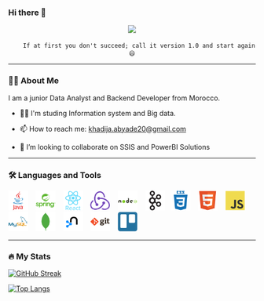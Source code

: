### Hi there 💜



<!-- 
**ABYADE-Khadija/ABYADE-Khadija** is a ✨ _special_ ✨ repository because its `README.md` (this file) appears on your GitHub profile.

Here are some ideas to get you started:

- 🔭 I’m currently working on ...
- 🌱 I’m currently studinh  ...
- 👯 I’m looking to collaborate on ...
- 🤔 I’m looking for help with ...
- 💬 Ask me about ...
- 📫 How to reach me:  khadija.abyade20@gmail.com
- 😄 Pronouns: ...

-->

<div id="header" align="center">
  <img src="https://media.giphy.com/media/vXZJBKjb0UtpFWzvpQ/giphy.gif" width="200"/>
  
        If at first you don't succeed; call it version 1.0 and start again 😄
</div>



---

### :raising_hand_woman: About Me 
I am a junior Data Analyst and Backend Developer from Morocco.

- 👨‍🎓 I'm studing Information system and Big data. 

- 📫 How to reach me:  khadija.abyade20@gmail.com 

- 👯 I’m looking to collaborate on SSIS and PowerBI Solutions

---

### :hammer_and_wrench: Languages and Tools 


<div>
  <img src="https://github.com/devicons/devicon/blob/master/icons/java/java-original-wordmark.svg" title="Java" alt="Java" width="40" height="40"/> &nbsp;&nbsp;
  <img src="https://github.com/devicons/devicon/blob/master/icons/spring/spring-original-wordmark.svg" title="Spring" alt="Spring" width="40" height="40"/> &nbsp;&nbsp;
  <img src="https://github.com/devicons/devicon/blob/master/icons/react/react-original-wordmark.svg" title="React" alt="React" width="40" height="40"/> &nbsp;&nbsp;
  <img src="https://github.com/devicons/devicon/blob/master/icons/redux/redux-original.svg" title="Redux" alt="Redux " width="40" height="40"/> &nbsp;&nbsp;
  <img src="https://github.com/devicons/devicon/blob/master/icons/nodejs/nodejs-original-wordmark.svg" title="NodeJS" alt="NodeJS" width="40" height="40"/> &nbsp;&nbsp;
  <img src="https://github.com/devicons/devicon/blob/master/icons/apachekafka/apachekafka-original.svg" title="Kafka" **alt="Kafka" width="40" height="40"/>&nbsp;&nbsp;
  <img src="https://github.com/devicons/devicon/blob/master/icons/css3/css3-plain-wordmark.svg"  title="CSS3" alt="CSS" width="40" height="40"/> &nbsp;&nbsp;
  <img src="https://github.com/devicons/devicon/blob/master/icons/html5/html5-original.svg" title="HTML5" alt="HTML" width="40" height="40"/> &nbsp;&nbsp;
  <img src="https://github.com/devicons/devicon/blob/master/icons/javascript/javascript-original.svg" title="JavaScript" alt="JavaScript" width="40" height="40"/> &nbsp;&nbsp;
  <img src="https://github.com/devicons/devicon/blob/master/icons/mysql/mysql-original-wordmark.svg" title="MySQL"  alt="MySQL" width="40" height="40"/> &nbsp;&nbsp;
  <img src="https://github.com/devicons/devicon/blob/master/icons/mongodb/mongodb-plain.svg" title="MongoDB" **alt="MongoDB" width="40" height="40"/> &nbsp;&nbsp;
  <img src="https://github.com/devicons/devicon/blob/master/icons/neo4j/neo4j-original.svg" title="Neo4j" **alt="Neo4j" width="40" height="40"/> &nbsp;&nbsp;
  <img src="https://github.com/devicons/devicon/blob/master/icons/git/git-original-wordmark.svg" title="Git" **alt="Git" width="40" height="40"/> &nbsp;&nbsp;
  <img src="https://github.com/devicons/devicon/blob/master/icons/trello/trello-plain.svg" title="Trello" **alt="Trello" width="40" height="40"/> &nbsp;&nbsp;
 
</div>


---

### :fire: My Stats 

[![GitHub Streak](http://github-readme-streak-stats.herokuapp.com?user=ABYADE-Khadija)](https://git.io/streak-stats)



[![Top Langs](https://github-readme-stats.vercel.app/api/top-langs/?username=ABYADE-Khadija&layout=compact&theme=vision-friendly-dark)](https://github.com/anuraghazra/github-readme-stats)



